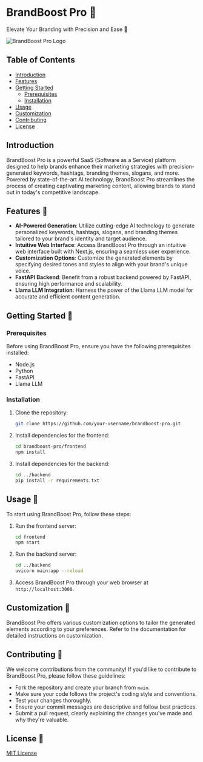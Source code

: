 # BrandBoost Pro 🚀

Elevate Your Branding with Precision and Ease 🎯

![BrandBoost Pro Logo](link/to/logo.png) <!-- Add your logo here -->

## Table of Contents

- [Introduction](#introduction)
- [Features](#features)
- [Getting Started](#getting-started)
  - [Prerequisites](#prerequisites)
  - [Installation](#installation)
- [Usage](#usage)
- [Customization](#customization)
- [Contributing](#contributing)
- [License](#license)

## Introduction

BrandBoost Pro is a powerful SaaS (Software as a Service) platform designed to help brands enhance their marketing strategies with precision-generated keywords, hashtags, branding themes, slogans, and more. Powered by state-of-the-art AI technology, BrandBoost Pro streamlines the process of creating captivating marketing content, allowing brands to stand out in today's competitive landscape.

## Features 🌟

- **AI-Powered Generation**: Utilize cutting-edge AI technology to generate personalized keywords, hashtags, slogans, and branding themes tailored to your brand's identity and target audience.
- **Intuitive Web Interface**: Access BrandBoost Pro through an intuitive web interface built with Next.js, ensuring a seamless user experience.
- **Customization Options**: Customize the generated elements by specifying desired tones and styles to align with your brand's unique voice.
- **FastAPI Backend**: Benefit from a robust backend powered by FastAPI, ensuring high performance and scalability.
- **Llama LLM Integration**: Harness the power of the Llama LLM model for accurate and efficient content generation.

## Getting Started 🚀

### Prerequisites

Before using BrandBoost Pro, ensure you have the following prerequisites installed:

- Node.js
- Python
- FastAPI
- Llama LLM

### Installation

1. Clone the repository:

   ```bash
   git clone https://github.com/your-username/brandboost-pro.git
   ```

2. Install dependencies for the frontend:

   ```bash
   cd brandboost-pro/frontend
   npm install
   ```

3. Install dependencies for the backend:

   ```bash
   cd ../backend
   pip install -r requirements.txt
   ```

## Usage 📝

To start using BrandBoost Pro, follow these steps:

1. Run the frontend server:

   ```bash
   cd frontend
   npm start
   ```

2. Run the backend server:

   ```bash
   cd ../backend
   uvicorn main:app --reload
   ```

3. Access BrandBoost Pro through your web browser at `http://localhost:3000`.

## Customization 🔧

BrandBoost Pro offers various customization options to tailor the generated elements according to your preferences. Refer to the documentation for detailed instructions on customization.

## Contributing 🤝

We welcome contributions from the community! If you'd like to contribute to BrandBoost Pro, please follow these guidelines:

- Fork the repository and create your branch from `main`.
- Make sure your code follows the project's coding style and conventions.
- Test your changes thoroughly.
- Ensure your commit messages are descriptive and follow best practices.
- Submit a pull request, clearly explaining the changes you've made and why they're valuable.

## License 📄

[MIT License](link/to/license)
